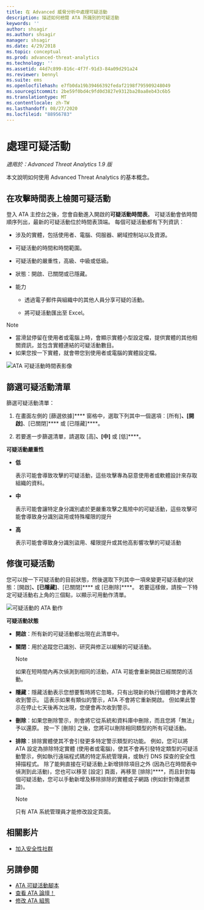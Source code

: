 ```yaml
---
title: 在 Advanced 威脅分析中處理可疑活動
description: 描述如何檢閱 ATA 所識別的可疑活動
keywords: ''
author: shsagir
ms.author: shsagir
manager: shsagir
ms.date: 4/29/2018
ms.topic: conceptual
ms.prod: advanced-threat-analytics
ms.technology: ''
ms.assetid: 44d7c899-816c-4f7f-91d3-84a09d291a24
ms.reviewer: bennyl
ms.suite: ems
ms.openlocfilehash: e7fb0da19b39466392fedaf2198f795909248049
ms.sourcegitcommit: 2be59f0bd4c9fd0d3827e9312ba20aa8eb43c6b5
ms.translationtype: MT
ms.contentlocale: zh-TW
ms.lasthandoff: 08/27/2020
ms.locfileid: "88956783"
---
```

# <a name="working-with-suspicious-activities"></a>處理可疑活動

*適用於：Advanced Threat Analytics 1.9 版*

本文說明如何使用 Advanced Threat Analytics 的基本概念。

## <a name="review-suspicious-activities-on-the-attack-time-line"></a>在攻擊時間表上檢閱可疑活動
登入 ATA 主控台之後，您會自動進入開啟的**可疑活動時間表**。 可疑活動會依時間順序列出，最新的可疑活動位於時間表頂端。
每個可疑活動都有下列資訊︰

- 涉及的實體，包括使用者、電腦、伺服器、網域控制站以及資源。

- 可疑活動的時間和時間範圍。

- 可疑活動的嚴重性，高級、中級或低級。

- 狀態：開啟、已關閉或已隱藏。

- 能力

    - 透過電子郵件與組織中的其他人員分享可疑的活動。

    - 將可疑活動匯出至 Excel。

> [!NOTE]
> - 當滑鼠停留在使用者或電腦上時，會顯示實體小型設定檔，提供實體的其他相關資訊，並包含實體連結的可疑活動數目。
> - 如果您按一下實體，就會帶您到使用者或電腦的實體設定檔。

![ATA 可疑活動時間表影像](media/ATA-Suspicious-Activity-Timeline.JPG)

## <a name="filter-suspicious-activities-list"></a>篩選可疑活動清單
篩選可疑活動清單：

1. 在畫面左側的 [篩選依據]**** 窗格中，選取下列其中一個選項︰[所有]****、[開啟]****、[已關閉]**** 或 [已隱藏]****。

1. 若要進一步篩選清單，請選取 [高]****、[中]**** 或 [低]****。

**可疑活動嚴重性**

-   **低**

    表示可能會導致攻擊的可疑活動，這些攻擊專為惡意使用者或軟體設計來存取組織的資料。

-   **中**

    表示可能會讓特定身分識別處於更嚴重攻擊之風險中的可疑活動，這些攻擊可能會導致身分識別盜用或特殊權限的提升

-   **高**

    表示可能會導致身分識別盜用、權限提升或其他高影響攻擊的可疑活動


## <a name="remediating-suspicious-activities"></a>修復可疑活動
您可以按一下可疑活動的目前狀態，然後選取下列其中一項來變更可疑活動的狀態：[開啟]****、[已隱藏]****、[已關閉]**** 或 [已刪除]****。
若要這樣做，請按一下特定可疑活動右上角的三個點，以顯示可用動作清單。

![可疑活動的 ATA 動作](media/sa-actions.png)

**可疑活動狀態**

- **開啟**：所有新的可疑活動都出現在此清單中。

- **關閉**：用於追蹤您已識別、研究與修正以緩解的可疑活動。

  > [!NOTE]
  > 如果在短時間內再次偵測到相同的活動，ATA 可能會重新開啟已經關閉的活動。

- **隱藏**：隱藏活動表示您想要暫時將它忽略，只有出現新的執行個體時才會再次收到警示。 這表示如果有類似的警示，ATA 不會將它重新開啟。 但如果此警示在停止七天後再次出現，您便會再次收到警示。

- **刪除**：如果您刪除警示，則會將它從系統和資料庫中刪除，而且您將「無法」予以還原。 按一下 [刪除] 之後，您將可以刪除相同類型的所有可疑活動。

- **排除**：排除實體使其不會引發更多特定警示類型的功能。 例如，您可以將 ATA 設定為排除特定實體 (使用者或電腦)，使其不會再引發特定類型的可疑活動警示，例如執行遠端程式碼的特定系統管理員，或執行 DNS 探查的安全性掃描程式。 除了能夠直接在可疑活動上新增排除項目之外 (因為已在時間表中偵測到此活動)，您也可以移至 [設定] 頁面，再移至 [排除]****，而且針對每個可疑活動，您可以手動新增及移除排除的實體或子網路 (例如針對傳遞票證)。 
  > [!NOTE]
  > 只有 ATA 系統管理員才能修改設定頁面。


## <a name="related-videos"></a>相關影片
- [加入安全性社群](https://channel9.msdn.com/Shows/Microsoft-Security/Join-the-Security-Community)


## <a name="see-also"></a>另請參閱
- [ATA 可疑活動腳本](https://aka.ms/ataplaybook)
- [查看 ATA 論壇！](https://social.technet.microsoft.com/Forums/security/home?forum=mata)
- [修改 ATA 組態](modifying-ata-center-configuration.md)
